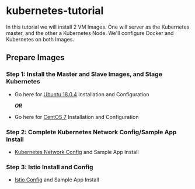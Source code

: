 # kubernetes-tutorial
In this tutorial we will install 2 VM Images. One will server as the Kubernetes master, and the other a Kubernetes Node. We'll configure Docker and Kubernetes on both Images. 

## Prepare Images

### **Step 1**: Install the Master and Slave Images, and Stage Kubernetes

- Go here for [Ubuntu 18.0.4](./Ubuntu.md) Installation and Configuration

    ***OR***

- Go here for [CentOS 7](./CentOS.md)  Installation and Configuration

### **Step 2**: Complete Kubernetes Network Config/Sample App install

- [Kubernetes Network Config](./KubeNetConfig.md) and Sample App Install

### **Step 3**: Istio Install and Config

- [Istio Config](./Istio.md) and Sample App Install


